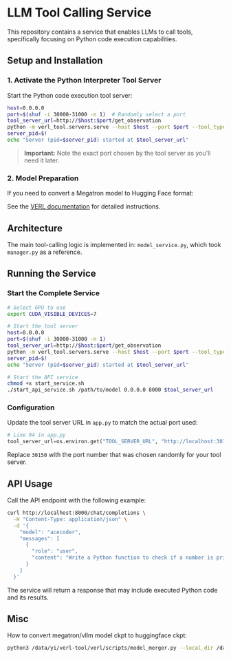 # LLM Tool Calling Service

This repository contains a service that enables LLMs to call tools, specifically focusing on Python code execution capabilities.

## Setup and Installation

### 1. Activate the Python Interpreter Tool Server

Start the Python code execution tool server:

```bash
host=0.0.0.0
port=$(shuf -i 30000-31000 -n 1)  # Randomly select a port
tool_server_url=http://$host:$port/get_observation
python -m verl_tool.servers.serve --host $host --port $port --tool_type "python_code" &
server_pid=$!
echo "Server (pid=$server_pid) started at $tool_server_url"
```

> **Important:** Note the exact port chosen by the tool server as you'll need it later.

### 2. Model Preparation

If you need to convert a Megatron model to Hugging Face format:

See the [VERL documentation](https://verl.readthedocs.io/en/latest/advance/checkpoint.html#convert-fsdp-and-megatron-checkpoints-to-huggingface-format-model) for detailed instructions.

## Architecture

The main tool-calling logic is implemented in: `model_service.py`, which took `manager.py` as a reference.

## Running the Service

### Start the Complete Service

```bash
# Select GPU to use
export CUDA_VISIBLE_DEVICES=7

# Start the tool server
host=0.0.0.0
port=$(shuf -i 30000-31000 -n 1)
tool_server_url=http://$host:$port/get_observation
python -m verl_tool.servers.serve --host $host --port $port --tool_type "python_code" &
server_pid=$!
echo "Server (pid=$server_pid) started at $tool_server_url"

# Start the API service
chmod +x start_service.sh
./start_api_service.sh /path/to/model 0.0.0.0 8000 $tool_server_url
```

### Configuration

Update the tool server URL in `app.py` to match the actual port used:

```python
# Line 94 in app.py
tool_server_url=os.environ.get("TOOL_SERVER_URL", "http://localhost:30150/get_observation")
```

Replace `30150` with the port number that was chosen randomly for your tool server.

## API Usage

Call the API endpoint with the following example:

```bash
curl http://localhost:8000/chat/completions \
  -H "Content-Type: application/json" \
  -d '{
    "model": "acecoder",
    "messages": [
      {
        "role": "user",
        "content": "Write a Python function to check if a number is prime."
      }
    ]
  }'
```

The service will return a response that may include executed Python code and its results.

## Misc

How to convert megatron/vllm model ckpt to huggingface ckpt:

~~~bash
python3 /data/yi/verl-tool/verl/scripts/model_merger.py --local_dir /data/yi/verl-tool/checkpoints/acecoder/qwen_qwen2.5-7b-instruct-grpo-n8-b4-t0.9/global_step_560/actor
~~~